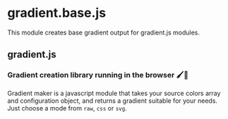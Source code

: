 # gradient.base.js

This module creates base gradient output for gradient.js modules.

## gradient.js
### Gradient creation library running in the browser 🖌🌈

Gradient maker is a javascript module that takes your source colors array and configuration object, and returns a gradient suitable for your needs. Just choose a mode from `raw`, `css` or `svg`.